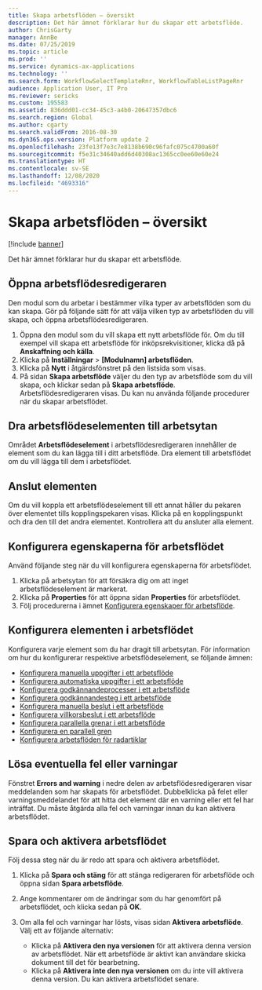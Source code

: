 ```yaml
---
title: Skapa arbetsflöden – översikt
description: Det här ämnet förklarar hur du skapar ett arbetsflöde.
author: ChrisGarty
manager: AnnBe
ms.date: 07/25/2019
ms.topic: article
ms.prod: ''
ms.service: dynamics-ax-applications
ms.technology: ''
ms.search.form: WorkflowSelectTemplateRnr, WorkflowTableListPageRnr
audience: Application User, IT Pro
ms.reviewer: sericks
ms.custom: 195583
ms.assetid: 836ddd01-cc34-45c3-a4b0-20647357dbc6
ms.search.region: Global
ms.author: cgarty
ms.search.validFrom: 2016-08-30
ms.dyn365.ops.version: Platform update 2
ms.openlocfilehash: 23fe13f7e3c7e8138b690c96fafc075c4700a60f
ms.sourcegitcommit: f5e31c34640add6d40308ac1365cc0ee60e60e24
ms.translationtype: HT
ms.contentlocale: sv-SE
ms.lasthandoff: 12/08/2020
ms.locfileid: "4693316"
---
```

# <a name="create-workflows-overview"></a>Skapa arbetsflöden – översikt

[!include [banner](../includes/banner.md)]

Det här ämnet förklarar hur du skapar ett arbetsflöde.

## <a name="open-the-workflow-editor"></a>Öppna arbetsflödesredigeraren

Den modul som du arbetar i bestämmer vilka typer av arbetsflöden som du kan skapa. Gör på följande sätt för att välja vilken typ av arbetsflöden du vill skapa, och öppna arbetsflödesredigeraren.

1. Öppna den modul som du vill skapa ett nytt arbetsflöde för. Om du till exempel vill skapa ett arbetsflöde för inköpsrekvisitioner, klicka då på **Anskaffning och källa**.
2. Klicka på **Inställningar** &gt; **\[Modulnamn\] arbetsflöden**.
3. Klicka på **Nytt** i åtgärdsfönstret på den listsida som visas.
4. På sidan **Skapa arbetsflöde** väljer du den typ av arbetsflöde som du vill skapa, och klickar sedan på **Skapa arbetsflöde**. Arbetsflödesredigeraren visas. Du kan nu använda följande procedurer när du skapar arbetsflödet.

## <a name="drag-workflow-elements-onto-the-canvas"></a>Dra arbetsflödeselementen till arbetsytan

Området **Arbetsflödeselement** i arbetsflödesredigeraren innehåller de element som du kan lägga till i ditt arbetsflöde. Dra element till arbetsflödet om du vill lägga till dem i arbetsflödet.

## <a name="connect-the-elements"></a>Anslut elementen

Om du vill koppla ett arbetsflödeselement till ett annat håller du pekaren över elementet tills kopplingspekaren visas. Klicka på en kopplingspunkt och dra den till det andra elementet. Kontrollera att du ansluter alla element.

## <a name="configure-the-properties-of-the-workflow"></a>Konfigurera egenskaperna för arbetsflödet

Använd följande steg när du vill konfigurera egenskaperna för arbetsflödet.

1. Klicka på arbetsytan för att försäkra dig om att inget arbetsflödeselement är markerat.
2. Klicka på **Properties** för att öppna sidan **Properties** för arbetsflödet.
3. Följ procedurerna i ämnet [Konfigurera egenskaper för arbetsflöde](configure-workflow-properties.md).

## <a name="configure-the-elements-of-the-workflow"></a>Konfigurera elementen i arbetsflödet

Konfigurera varje element som du har dragit till arbetsytan. För information om hur du konfigurerar respektive arbetsflödeselement, se följande ämnen:

- [Konfigurera manuella uppgifter i ett arbetsflöde](configure-manual-task-workflow.md)
- [Konfigurera automatiska uppgifter i ett arbetsflöde](configure-automated-task-workflow.md)
- [Konfigurera godkännandeprocesser i ett arbetsflöde](configure-approval-process-workflow.md)
- [Konfigurera godkännandesteg i ett arbetsflöde](configure-approval-step-workflow.md)
- [Konfigurera manuella beslut i ett arbetsflöde](configure-manual-decision-workflow.md)
- [Konfigurera villkorsbeslut i ett arbetsflöde](configure-conditional-decision-workflow.md)
- [Konfigurera parallella grenar i ett arbetsflöde](configure-parallel-activity-workflow.md)
- [Konfigurera en parallell gren](configure-parallel-branch-workflow.md)
- [Konfigurera arbetsflöden för radartiklar](configure-line-item-workflow.md)

## <a name="resolve-any-errors-or-warnings"></a>Lösa eventuella fel eller varningar

Fönstret **Errors and warning** i nedre delen av arbetsflödesredigeraren visar meddelanden som har skapats för arbetsflödet. Dubbelklicka på felet eller varningsmeddelandet för att hitta det element där en varning eller ett fel har inträffat. Du måste åtgärda alla fel och varningar innan du kan aktivera arbetsflödet.

## <a name="save-and-activate-the-workflow"></a>Spara och aktivera arbetsflödet

Följ dessa steg när du är redo att spara och aktivera arbetsflödet.

1. Klicka på **Spara och stäng** för att stänga redigeraren för arbetsflöde och öppna sidan **Spara arbetsflöde**.
2. Ange kommentarer om de ändringar som du har genomfört på arbetsflödet, och klicka sedan på **OK**.
3. Om alla fel och varningar har lösts, visas sidan **Aktivera arbetsflöde**. Välj ett av följande alternativ:

    - Klicka på **Aktivera den nya versionen** för att aktivera denna version av arbetsflödet. När ett arbetsflöde är aktivt kan användare skicka dokument till det för bearbetning.
    - Klicka på **Aktivera inte den nya versionen** om du inte vill aktivera denna version. Du kan aktivera arbetsflödet senare.
